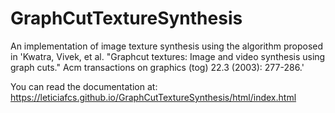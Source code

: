 # GraphCutTextureSynthesis
An implementation of image texture synthesis using the algorithm proposed in 'Kwatra, Vivek, et al. "Graphcut textures: Image and video synthesis using graph cuts." Acm transactions on graphics (tog) 22.3 (2003): 277-286.'

You can read the documentation at: https://leticiafcs.github.io/GraphCutTextureSynthesis/html/index.html